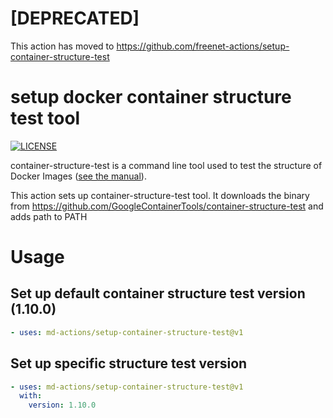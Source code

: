# [DEPRECATED]
This action has moved to https://github.com/freenet-actions/setup-container-structure-test

# setup docker container structure test tool
[![LICENSE](https://img.shields.io/github/license/md-actions/setup-container-structure-test)](https://github.com/md-actions/setup-container-structure-test/blob/main/LICENSE)

container-structure-test is a command line tool used to test the structure of Docker Images ([see the manual](https://github.com/GoogleContainerTools/container-structure-test)).

This action sets up container-structure-test tool. It downloads the binary from https://github.com/GoogleContainerTools/container-structure-test and adds path to PATH

   
# Usage
## Set up default container structure test version (1.10.0)
```yaml
- uses: md-actions/setup-container-structure-test@v1
```
## Set up specific structure test version
```yaml
- uses: md-actions/setup-container-structure-test@v1
  with:
    version: 1.10.0
```
